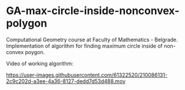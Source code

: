 # GA-max-circle-inside-nonconvex-polygon
Computational Geometry course at Faculty of Mathematics - Belgrade. Implementation of algorithm for finding maximum circle inside of non-convex poygon.

Video of working algorithm:

https://user-images.githubusercontent.com/61322520/210086131-2c9c202d-a3ee-4a36-8127-dedd7d53d488.mov

